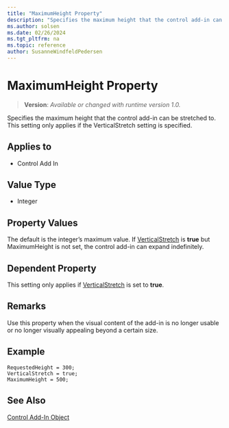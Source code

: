 ```yaml
---
title: "MaximumHeight Property"
description: "Specifies the maximum height that the control add-in can be stretched to."
ms.author: solsen
ms.date: 02/26/2024
ms.tgt_pltfrm: na
ms.topic: reference
author: SusanneWindfeldPedersen
---
```

[//]: # (START>DO_NOT_EDIT)
[//]: # (IMPORTANT:Do not edit any of the content between here and the END>DO_NOT_EDIT.)
[//]: # (Any modifications should be made in the .xml files in the ModernDev repo.)
# MaximumHeight Property
> **Version**: _Available or changed with runtime version 1.0._

Specifies the maximum height that the control add-in can be stretched to. This setting only applies if the VerticalStretch setting is specified.

## Applies to
-   Control Add In

[//]: # (IMPORTANT: END>DO_NOT_EDIT)

  
## Value Type 
  
- Integer 

## Property Values

The default is the integer’s maximum value. If [VerticalStretch](devenv-verticalstretch-property.md) is **true** but MaximumHeight is not set, the control add-in can expand indefinitely.

## Dependent Property

This setting only applies if [VerticalStretch](devenv-verticalstretch-property.md) is set to **true**.

## Remarks

Use this property when the visual content of the add-in is no longer usable or no longer visually appealing beyond a certain size.

## Example

```AL
RequestedHeight = 300;
VerticalStretch = true;
MaximumHeight = 500;
```


## See Also

[Control Add-In Object](../devenv-control-addin-object.md)   
 